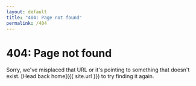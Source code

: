 ```yaml
---
layout: default
title: "404: Page not found"
permalink: /404
---
```


# 404: Page not found
Sorry, we've misplaced that URL or it's pointing to something that doesn't exist. [Head back home]({{ site.url }}) to try finding it again.
